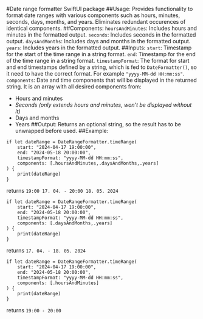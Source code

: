 #Date range formatter SwiftUI package
##Usage:
Provides functionality to format date ranges with various components such as hours, minutes, seconds, days, months, and years. Eliminates redundant occurences of identical components.
##Components:
`hoursAndMinutes`: Includes hours and minutes in the formatted output.
`seconds`: Includes seconds in the formatted output.
`daysAndMonths`: Includes days and months in the formatted output.
`years`: Includes years in the formatted output.
##Inputs:
`start`: Timestamp for the start of the time range in a string format.
`end`: Timestamp for the end of the time range in a string format.
`timestampFormat`: The format for start and end timestamps defined by a string, which is fed to `DateFormatter()`, so it need to have the correct format. For example `"yyyy-MM-dd HH:mm:ss"`.
`components`: Date and time components that will be displayed in the returned string. It is an array with all desired components from:
- Hours and minutes
- *Seconds (only extends hours and minutes, won’t be displayed without it)*
- Days and months
- Years
##Output:
Returns an optional string, so the result has to be unwrapped before used.
##Example:
```
if let dateRange = DateRangeFormatter.timeRange(
    start: "2024-04-17 19:00:00",
    end: "2024-05-18 20:00:00",
    timestampFormat: "yyyy-MM-dd HH:mm:ss",
    components: [.hoursAndMinutes,.daysAndMonths,.years]
) {
    print(dateRange)
}
```
returns `19:00 17. 04. - 20:00 18. 05. 2024`

```
if let dateRange = DateRangeFormatter.timeRange(
    start: "2024-04-17 19:00:00",
    end: "2024-05-18 20:00:00",
    timestampFormat: "yyyy-MM-dd HH:mm:ss",
    components: [.daysAndMonths,.years]
) {
    print(dateRange)
}
```
returns `17. 04. - 18. 05. 2024`
```
if let dateRange = DateRangeFormatter.timeRange(
    start: "2024-04-17 19:00:00",
    end: "2024-05-18 20:00:00",
    timestampFormat: "yyyy-MM-dd HH:mm:ss",
    components: [.hoursAndMinutes]
) {
    print(dateRange)
}
```
returns `19:00 - 20:00`
